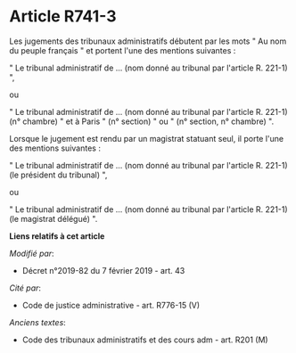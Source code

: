 # Article R741-3

Les jugements des tribunaux administratifs débutent par les mots " Au nom du peuple français " et portent l'une des mentions
suivantes :

" Le tribunal administratif de ... (nom donné au tribunal par l'article R. 221-1) ",

ou

" Le tribunal administratif de ... (nom donné au tribunal par l'article R. 221-1) (n° chambre) " et à Paris " (n° section) "
ou " (n° section, n° chambre) ".

Lorsque le jugement est rendu par un magistrat statuant seul, il porte l'une des mentions suivantes :

" Le tribunal administratif de ... (nom donné au tribunal par l'article R. 221-1) (le président du tribunal) ",

ou

" Le tribunal administratif de ... (nom donné au tribunal par l'article R. 221-1) (le magistrat délégué) ".

**Liens relatifs à cet article**

_Modifié par_:

  - Décret n°2019-82 du 7 février 2019 - art. 43

_Cité par_:

  - Code de justice administrative - art. R776-15 (V)

_Anciens textes_:

  - Code des tribunaux administratifs et des cours adm - art. R201 (M)
